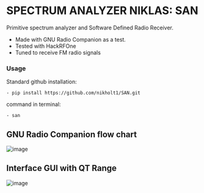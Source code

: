 # SPECTRUM ANALYZER NIKLAS: SAN

Primitive spectrum analyzer and Software Defined Radio Receiver.

- Made with GNU Radio Companion as a test.
- Tested with HackRFOne
- Tuned to receive FM radio signals

### Usage
Standard github installation:
```
- pip install https://github.com/nikholt1/SAN.git
```
command in terminal:
```
- san
```


## GNU Radio Companion flow chart

![image](https://github.com/user-attachments/assets/d6e0382d-fb06-48e3-b5df-625cbed04e15)


## Interface GUI with QT Range

![image](https://github.com/user-attachments/assets/7c6081de-6572-408a-a030-26af73131acc)


